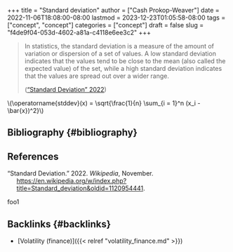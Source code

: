 +++
title = "Standard deviation"
author = ["Cash Prokop-Weaver"]
date = 2022-11-06T18:08:00-08:00
lastmod = 2023-12-23T01:05:58-08:00
tags = ["concept", "concept"]
categories = ["concept"]
draft = false
slug = "f4de9f04-053d-4602-a81a-c4118e6ee3c2"
+++

> In statistics, the standard deviation is a measure of the amount of variation or dispersion of a set of values. A low standard deviation indicates that the values tend to be close to the mean (also called the expected value) of the set, while a high standard deviation indicates that the values are spread out over a wider range.
>
> (<a href="#citeproc_bib_item_1">“Standard Deviation” 2022</a>)

\\(\operatorname{stddev}(x) = \sqrt{\frac{1}{n} \sum\_{i = 1}^n (x\_i - \bar{x})^2}\\)


## Bibliography {#bibliography}

## References

<style>.csl-entry{text-indent: -1.5em; margin-left: 1.5em;}</style><div class="csl-bib-body">
  <div class="csl-entry"><a id="citeproc_bib_item_1"></a>“Standard Deviation.” 2022. <i>Wikipedia</i>, November. <a href="https://en.wikipedia.org/w/index.php?title=Standard_deviation&oldid=1120954441">https://en.wikipedia.org/w/index.php?title=Standard_deviation&#38;oldid=1120954441</a>.</div>
</div>

foo1


## Backlinks {#backlinks}

-   [Volatility (finance)]({{< relref "volatility_finance.md" >}})
